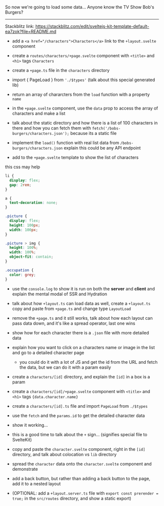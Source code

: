 So now we're going to load some data...
Anyone know the TV Show Bob's Burgers?

---

Stackblitz link: https://stackblitz.com/edit/sveltejs-kit-template-default-ea7zok?file=README.md

- add a `<a href="/characters">Characters</a>` link to the `+layout.svelte` component
- create a `routes/characters/+page.svelte` component with `<title>` and `<h1>` tags `Characters`
- create a `+page.ts` file in the `characters` directory
- import { PageLoad } from `'./$types'` (talk about this special generated lib)
- return an array of chararcters from the `load` function with a property `name`
- in the `+page.svelte` component, use the `data` prop to access the array of characters and make a list

- talk about the static directory and how there is a list of 100 characters in there and how you can fetch them with
  `fetch('/bobs-burgers/characters.json');` because its a static file
- implement the `load()` function with real list data from `/bobs-burgers/characters.json` explain this could be any API endpoint
- add to the `+page.svelte` template to show the list of characters

this css may help

```css
li {
  display: flex;
  gap: 2rem;
}

a {
  text-decoration: none;
}

.picture {
  display: flex;
  height: 100px;
  width: 100px;
}

.picture > img {
  height: 100%;
  width: 100%;
  object-fit: contain;
}

.occupation {
  color: grey;
}
```

- use the `console.log` to show it is run on both the **server** and **client** and explain the mental modal of SSR and Hydration

- talk about how `+layout.ts` can load data as well, create a `+layout.ts` copy and paste from `+page.ts` and change type `LayoutLoad`
- remove the `+page.ts` and it still works, talk about how each layout can pass data down, and it's like a spread operator, last one wins

- show how for each character there is a `.json` file with more detailed data
- explain how you want to click on a characters name or image in the list and go to a detailed character page
  - you could do it with a lot of JS and get the id from the URL and fetch the data, but we can do it with a param easily
- create a `characters/[id]` directory, and explain the `[id]` in a box is a param
- create a `characters/[id]/+page.svelte` component with `<title>` and `<h1>` tags `{data.character.name}`
- create a `characters/[id].ts` file and import `PageLoad` from `./$types`
- use the `fetch` and the `params.id` to get the detailed character data
- show it working...
- this is a good time to talk about the `+` sign... (signifies special file to SvelteKit)
- copy and paste the `character.svelte` component, right in the `[id]` directory, and talk about colocation vs `lib` directory
- spread the `character` data onto the `character.svelte` component and demonstrate
- add a back button, but rather than adding a back button to the page, add it to a nested layout

- (OPTIONAL: add a `+layout.server.ts` file with `export const prerender = true;` in the `src/routes` directory, and show a static export)
